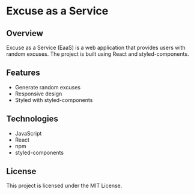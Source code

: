 # Excuse as a Service

## Overview

Excuse as a Service (EaaS) is a web application that provides users with random excuses. The project is built using React and styled-components.

## Features

- Generate random excuses
- Responsive design
- Styled with styled-components

## Technologies

- JavaScript
- React
- npm
- styled-components

## License

This project is licensed under the MIT License.
